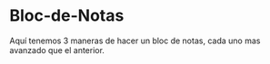 # Bloc-de-Notas
Aquí tenemos 3 maneras de hacer un bloc de notas, cada uno mas avanzado que el anterior.
